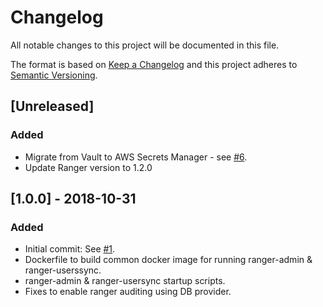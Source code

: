 # Changelog
All notable changes to this project will be documented in this file.

The format is based on [Keep a Changelog](http://keepachangelog.com/en/1.0.0/) and this project adheres to [Semantic Versioning](http://semver.org/spec/v2.0.0.html).

## [Unreleased]

### Added
- Migrate from Vault to AWS Secrets Manager - see [#6](https://github.com/ExpediaInc/apiary-authorization/issues/6).
- Update Ranger version to 1.2.0

## [1.0.0] - 2018-10-31
### Added
- Initial commit: See [#1](https://github.com/ExpediaInc/apiary-ranger-docker/issues/1).
- Dockerfile to build common docker image for running ranger-admin & ranger-userssync.
- ranger-admin & ranger-usersync startup scripts.
- Fixes to enable ranger auditing using DB provider.
